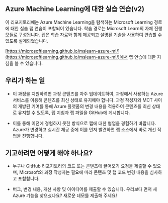 ## Azure Machine Learning에 대한 실습 연습(v2)

이 리포지토리에는 Azure Machine Learning을 탐색하는 Microsoft Learning 경로에 대한 실습 랩 연습이 포함되어 있습니다. 학습 경로는 Microsoft Learn의 자체 진행 모듈로 구성됩니다. 랩은 학습 자료와 함께 제공되고 설명된 기술을 사용하여 연습할 수 있도록 설계되었습니다.

[https://microsoftlearning.github.io/mslearn-azure-ml/](https://microsoftlearning.github.io/mslearn-azure-ml/)에서 랩 연습에 대한 지침을 볼 수 있습니다.

## 우리가 하는 일

- 이 과정을 지원하려면 과정 콘텐츠를 자주 업데이트하여, 과정에서 사용하는 Azure 서비스를 이용해 콘텐츠를 최신 상태로 유지해야 합니다.  과정 작성자와 MCT 사이의 개방된 기여를 통해 Azure 플랫폼의 변경 내용을 적용하여 콘텐츠를 최신 상태로 유지할 수 있도록, 랩 지침과 랩 파일을 GitHub에 게시합니다.

- 이를 통해 이전에 경험하지 못한 방식으로 랩에 대한 협업을 경험하기 바랍니다. Azure가 변경하고 실시간 제공 중에 이를 먼저 발견하면 랩 소스에서 바로 개선 작업을 진행합니다. 

## 기고하려면 어떻게 해야 하나요?

- 누구나 GitHub 리포지토리의 코드 또는 콘텐츠에 끌어오기 요청을 제출할 수 있으며, Microsoft와 과정 작성자는 필요에 따라 콘텐츠 및 랩 코드 변경 내용을 심사하고 포함합니다.

- 버그, 변경 내용, 개선 사항 및 아이디어를 제출할 수 있습니다.  우리보다 먼저 새 Azure 기능을 찾으셨나요?  새로운 데모를 제출해 주세요!
